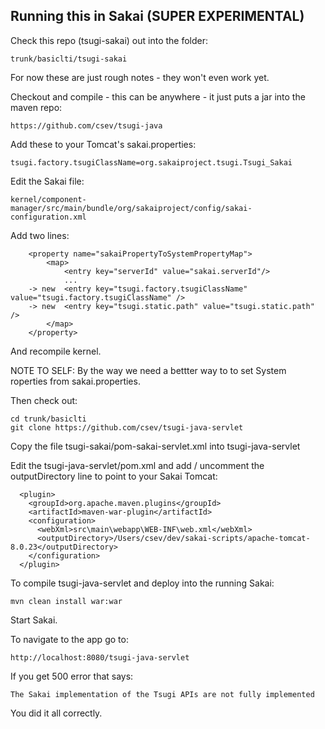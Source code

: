 
Running this in Sakai (SUPER EXPERIMENTAL)
------------------------------------------

Check this repo (tsugi-sakai) out into the folder:

    trunk/basiclti/tsugi-sakai

For now these are just rough notes - they won't even work yet.

Checkout and compile - this can be anywhere - it just puts a jar into the maven repo:

    https://github.com/csev/tsugi-java

Add these to your Tomcat's sakai.properties:

    tsugi.factory.tsugiClassName=org.sakaiproject.tsugi.Tsugi_Sakai

Edit the Sakai file:

    kernel/component-manager/src/main/bundle/org/sakaiproject/config/sakai-configuration.xml

Add two lines:

        <property name="sakaiPropertyToSystemPropertyMap">
            <map>
                <entry key="serverId" value="sakai.serverId"/>
                ...
        -> new  <entry key="tsugi.factory.tsugiClassName" value="tsugi.factory.tsugiClassName" />
        -> new  <entry key="tsugi.static.path" value="tsugi.static.path" />
            </map>
        </property>

And recompile kernel.  

NOTE TO SELF: By the way we need a bettter way to to set System roperties from sakai.properties.

Then check out: 

    cd trunk/basiclti
    git clone https://github.com/csev/tsugi-java-servlet

Copy the file tsugi-sakai/pom-sakai-servlet.xml into tsugi-java-servlet

Edit the tsugi-java-servlet/pom.xml and add / uncomment the
outputDirectory line to point to your Sakai Tomcat:

      <plugin>
        <groupId>org.apache.maven.plugins</groupId>
        <artifactId>maven-war-plugin</artifactId>
        <configuration>
          <webXml>src\main\webapp\WEB-INF\web.xml</webXml>
          <outputDirectory>/Users/csev/dev/sakai-scripts/apache-tomcat-8.0.23</outputDirectory>
        </configuration>
      </plugin>

To compile tsugi-java-servlet and deploy into the running Sakai:

    mvn clean install war:war

Start Sakai.

To navigate to the app go to:

    http://localhost:8080/tsugi-java-servlet

If you get 500 error that says:

    The Sakai implementation of the Tsugi APIs are not fully implemented

You did it all correctly.




